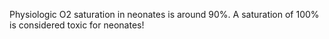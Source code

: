 Physiologic O2 saturation in neonates is around 90%. A saturation of 100% is considered toxic for neonates!